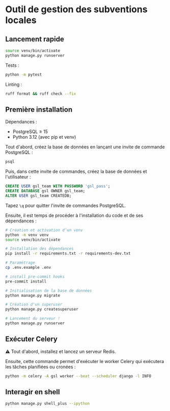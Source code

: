 # Outil de gestion des subventions locales

## Lancement rapide

```bash
source venv/bin/activate
python manage.py runserver
```
Tests :

```bash
python -m pytest
```

Linting :

```bash
ruff format && ruff check --fix
```

## Première installation

Dépendances :
- PostgreSQL ≥ 15
- Python 3.12 (avec pip et venv)

Tout d'abord, créez la base de données en lançant une invite de commande PostgreSQL :

```bash
psql
```

Puis, dans cette invite de commandes, créez la base de données et l'utilisateur : 

```sql
CREATE USER gsl_team WITH PASSWORD 'gsl_pass';
CREATE DATABASE gsl OWNER gsl_team;
ALTER USER gsl_team CREATEDB;
```

Tapez `\q` pour quitter l'invite de commandes PostgreSQL.

Ensuite, il est temps de procéder à l'installation du code et de ses dépendances :

```bash
# Création et activation d’un venv
python -m venv venv
source venv/bin/activate

# Installation des dépendances
pip install -r requirements.txt -r requirements-dev.txt

# Paramétrage
cp .env.example .env

# install pre-commit hooks
pre-commit install

# Initialisation de la base de données
python manage.py migrate

# Création d'un superuser
python manage.py createsuperuser

# Lancement du serveur !
python manage.py runserver
```



## Exécuter Celery

:warning: Tout d'abord, installez et lancez un serveur Redis.

Ensuite, cette commande permet d'exécuter le worker Celery qui exécutera les tâches
planifiées ou cronées :

```bash
python -m celery -A gsl worker --beat --scheduler django -l INFO
```

## Interagir en shell

```bash
python manage.py shell_plus --ipython
```
